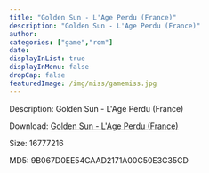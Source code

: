 ```yaml
---
title: "Golden Sun - L'Age Perdu (France)"
description: "Golden Sun - L'Age Perdu (France)"
author: 
categories: ["game","rom"]
date: 
displayInList: true
displayInMenu: false
dropCap: false
featuredImage: /img/miss/gamemiss.jpg
---
```


Description: Golden Sun - L'Age Perdu (France)

Download: <a style="text-decoration:underline;" href="https://mega.nz/#!rTAAlQYT!EsJz3NIvURQ4wTrZXKgUGhIx-4Ygt-UbQWl4OBJCC3M" target = "_blank" rel = "nofollow" > Golden Sun - L'Age Perdu (France)</a>

Size: 16777216

MD5: 9B067D0EE54CAAD2171A00C50E3C35CD

